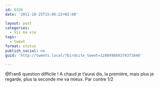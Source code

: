 ```yaml
---
id: 6326
date: '2011-10-25T15:06:22+02:00'

layout: post
categories:
  - Vis ma vie
tags:
  - tweet
format: status
publish_social: no
guid: 'http://tweets.local/?birdsite_tweet=128849889374371840'

---
```


@Fran6 question difficile ! A chaud je t’aurai dis, la première, mais plus je regarde, plus la seconde me va mieux. Par contre 1/2